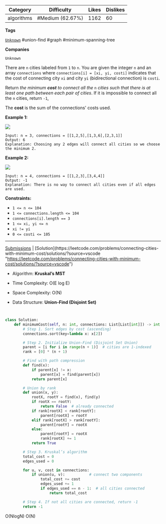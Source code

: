 | Category   | Difficulty       | Likes | Dislikes |
| ---------- | ---------------- | ----- | -------- |
| algorithms | #Medium (62.67%) | 1162  | 60       |

**Tags**

[`Unknown`](https://leetcode.com/tag/Unknown?source=vscode "https://leetcode.com/tag/Unknown?source=vscode") #union-find #graph #minimum-spanning-tree

**Companies**

`Unknown`

There are `n` cities labeled from `1` to `n`. You are given the integer `n` and an array `connections` where `connections[i] = [xi, yi, costi]` indicates that the cost of connecting city `xi` and city `yi` (bidirectional connection) is `costi`.

Return _the minimum **cost** to connect all the_ `n` _cities such that there is at least one path between each pair of cities_. If it is impossible to connect all the `n` cities, return `-1`,

The **cost** is the sum of the connections' costs used.

**Example 1:**

![](https://assets.leetcode.com/uploads/2019/04/20/1314_ex2.png)

```
Input: n = 3, connections = [[1,2,5],[1,3,6],[2,3,1]]
Output: 6
Explanation: Choosing any 2 edges will connect all cities so we choose the minimum 2.
```

**Example 2:**

![](https://assets.leetcode.com/uploads/2019/04/20/1314_ex1.png)

```
Input: n = 4, connections = [[1,2,3],[3,4,4]]
Output: -1
Explanation: There is no way to connect all cities even if all edges are used.
```

**Constraints:**

- `1 <= n <= 104`
- `1 <= connections.length <= 104`
- `connections[i].length == 3`
- `1 <= xi, yi <= n`
- `xi != yi`
- `0 <= costi <= 105`

---

[Submissions](https://leetcode.com/problems/connecting-cities-with-minimum-cost/submissions/?source=vscode "https://leetcode.com/problems/connecting-cities-with-minimum-cost/submissions/?source=vscode") | [Solution](https://leetcode.com/problems/connecting-cities-with-minimum-cost/solutions/?source=vscode "https://leetcode.com/problems/connecting-cities-with-minimum-cost/solutions/?source=vscode")

- Algorithm: **Kruskal’s MST**
    
- Time Complexity: O(E log E)
    
- Space Complexity: O(N)
    
- Data Structure: **Union-Find (Disjoint Set)**
```python


class Solution:
    def minimumCost(self, n: int, connections: List[List[int]]) -> int:
        # Step 1. Sort edges by cost (ascending)
        connections.sort(key=lambda x: x[2])

        # Step 2. Initialize Union-Find (Disjoint Set Union)
        parent = [i for i in range(n + 1)]  # cities are 1-indexed
        rank = [0] * (n + 1)

        # Find with path compression
        def find(x):
            if parent[x] != x:
                parent[x] = find(parent[x])
            return parent[x]

        # Union by rank
        def union(x, y):
            rootX, rootY = find(x), find(y)
            if rootX == rootY:
                return False  # already connected
            if rank[rootX] < rank[rootY]:
                parent[rootX] = rootY
            elif rank[rootX] > rank[rootY]:
                parent[rootY] = rootX
            else:
                parent[rootY] = rootX
                rank[rootX] += 1
            return True

        # Step 3. Kruskal’s algorithm
        total_cost = 0
        edges_used = 0

        for u, v, cost in connections:
            if union(u, v):           # connect two components
                total_cost += cost
                edges_used += 1
                if edges_used == n - 1:  # all cities connected
                    return total_cost

        # Step 4. If not all cities are connected, return -1
        return -1
```

O(NlogN)
O(N)